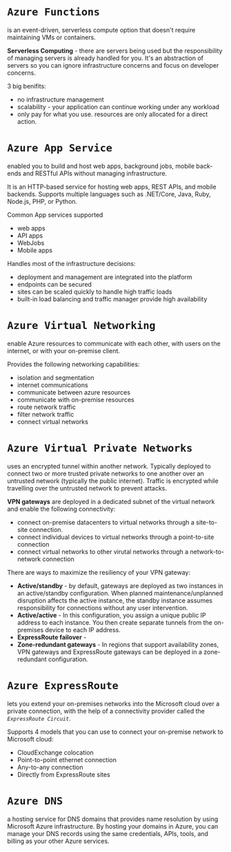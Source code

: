 # `Azure Functions`
is an event-driven, serverless compute option that doesn't require maintaining VMs or containers. 

**Serverless Computing** - there are servers being used but the responsibility of managing servers is already handled for you. It's an abstraction of servers so you can ignore infrastructure concerns and focus on developer concerns.

3 big benifits:
- no infrastructure management
- scalability - your application can continue working under any workload
- only pay for what you use. resources are only allocated for a direct action.

# `Azure App Service`

enabled you to build and host web apps, background jobs, mobile back-ends and RESTful APIs without managing infrastructure. 

It is an HTTP-based service for hosting web apps, REST APIs, and mobile backends. Supports multiple languages such as .NET/Core, Java, Ruby, Node.js, PHP, or Python.

Common App services supported
- web apps
- API apps
- WebJobs
- Mobile apps

Handles most of the infrastructure decisions:
- deployment and management are integrated into the platform
- endpoints can be secured
- sites can be scaled quickly to handle high traffic loads
- built-in load balancing and traffic manager provide high availability

# `Azure Virtual Networking`
enable Azure resources to communicate with each other, with users on the internet, or with your on-premise client. 

Provides the following networking capabilities:
- isolation and segmentation
- internet communications
- communicate between azure resources
- communicate with on-premise resources
- route network traffic
- filter network traffic
- connect virtual networks

# `Azure Virtual Private Networks`
uses an encrypted tunnel within another network. Typically deployed to connect two or more trusted private networks to one another over an untrusted network (typically the public internet). Traffic is encrypted while travelling over the untrusted network to prevent attacks.

**VPN gateways** are deployed in a dedicated subnet of the virtual network and enable the following connectivity:
- connect on-premise datacenters to virtual networks through a site-to-site connection.
- connect individual devices to virtual networks through a point-to-site connection
- connect virtual networks to other virutal networks through a network-to-network connection

There are ways to maximize the resiliency of your VPN gateway:
- **Active/standby** - by default, gateways are deployed as two instances in an active/standby configuration. When planned maintenance/unplanned disruption affects the active instance, the standby instance assumes responsibility for connections without any user intervention. 
- **Active/active** - In this configuration, you assign a unique public IP address to each instance. You then create separate tunnels from the on-premises device to each IP address.
- **ExpressRoute failover** - 
- **Zone-redundant gateways** - In regions that support availability zones, VPN gateways and ExpressRoute gateways can be deployed in a zone-redundant configuration.


# `Azure ExpressRoute`

lets you extend your on-premises networks into the Microsoft cloud over a private connection, with the help of a connectivity provider called the  *`ExpressRoute Circuit`*.

Supports 4 models that you can use to connect your on-premise network to Microsoft cloud:
- CloudExchange colocation
- Point-to-point ethernet connection
- Any-to-any connection
- Directly from ExpressRoute sites

# `Azure DNS`
a hosting service for DNS domains that provides name resolution by using Microsoft Azure infrastructure. By hosting your domains in Azure, you can manage your DNS records using the same credentials, APIs, tools, and billing as your other Azure services.